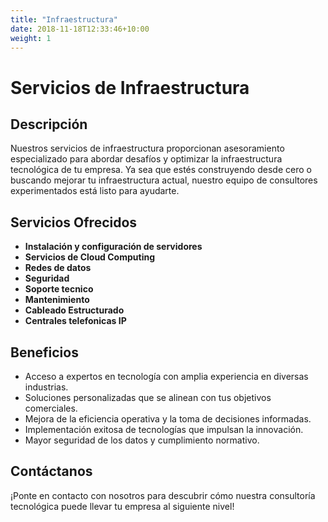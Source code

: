 ```yaml
---
title: "Infraestructura"
date: 2018-11-18T12:33:46+10:00
weight: 1
---
```


# Servicios de Infraestructura

## Descripción

Nuestros servicios de infraestructura proporcionan asesoramiento especializado para abordar desafíos y optimizar la infraestructura tecnológica de tu empresa. Ya sea que estés construyendo desde cero o buscando mejorar tu infraestructura actual, nuestro equipo de consultores experimentados está listo para ayudarte.

## Servicios Ofrecidos

- **Instalación y configuración de servidores** 
- **Servicios de Cloud Computing**
- **Redes de datos**
- **Seguridad**
- **Soporte tecnico**
- **Mantenimiento**
- **Cableado Estructurado**
- **Centrales telefonicas IP**

## Beneficios

- Acceso a expertos en tecnología con amplia experiencia en diversas industrias.
- Soluciones personalizadas que se alinean con tus objetivos comerciales.
- Mejora de la eficiencia operativa y la toma de decisiones informadas.
- Implementación exitosa de tecnologías que impulsan la innovación.
- Mayor seguridad de los datos y cumplimiento normativo.

## Contáctanos

¡Ponte en contacto con nosotros para descubrir cómo nuestra consultoría tecnológica puede llevar tu empresa al siguiente nivel!
